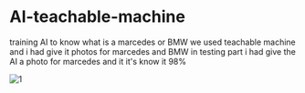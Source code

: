# AI-teachable-machine
training AI to know what is a marcedes or BMW
 we used teachable machine and i had give it photos for marcedes and BMW 
 in testing part i had give the AI a photo for marcedes and it it's know it 98%
 
 ![1](https://github.com/user-attachments/assets/7a5fac8a-cff3-4041-a456-0072827a02d1)

 
